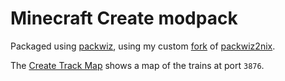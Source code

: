 # Minecraft Create modpack

Packaged using [packwiz](https://packwiz.infra.link), using my custom
[fork](https://github.com/LarsvanDartel/packwiz2nix/tree/rewrite) of
[packwiz2nix](https://github.com/getchoo/packwiz2nix).

The [Create Track Map](https://modrinth.com/mod/create-track-map) shows a map of
the trains at port `3876`.
